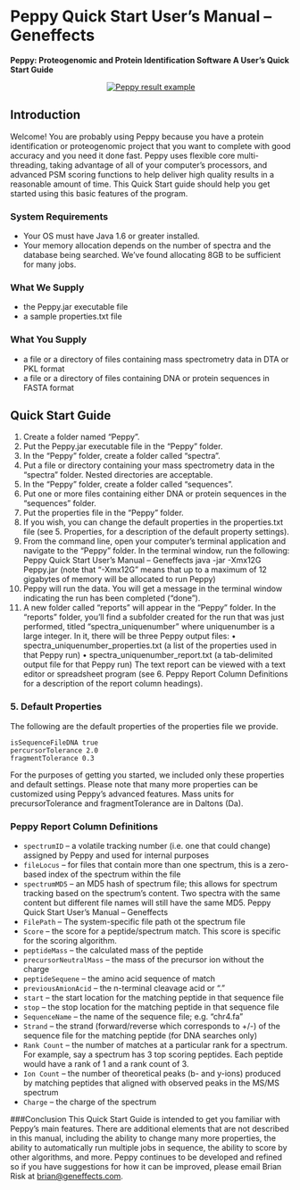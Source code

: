# Peppy Quick Start User’s Manual – Geneffects
**Peppy: Proteogenomic and Protein Identification Software
A User’s Quick Start Guide**

<div align="center">
  <a href="https://geneffects.com/peppy">
    <img src="http://www.geneffects.com/wp-content/uploads/2012/03/Screen-Shot-2013-05-28-at-12.31.59-AM.png" alt="Peppy result example">
  </a>
</div>

## Introduction
Welcome! You are probably using Peppy because you have a protein identification or
proteogenomic project that you want to complete with good accuracy and you need it done fast.
Peppy uses flexible core multi-threading, taking advantage of all of your computer’s processors,
and advanced PSM scoring functions to help deliver high quality results in a reasonable amount
of time. This Quick Start guide should help you get started using this basic features of the
program.

### System Requirements
* Your OS must have Java 1.6 or greater installed.
* Your memory allocation depends on the number of spectra and the database being
   searched. We’ve found allocating 8GB to be sufficient for many jobs.

### What We Supply
* the Peppy.jar executable file
* a sample properties.txt file

### What You Supply
* a file or a directory of files containing mass spectrometry data in DTA or PKL format
* a file or a directory of files containing DNA or protein sequences in FASTA format

## Quick Start Guide
1. Create a folder named “Peppy”.
2. Put the Peppy.jar executable file in the “Peppy” folder.
3. In the “Peppy” folder, create a folder called “spectra”.
4. Put a file or directory containing your mass spectrometry data in the “spectra” folder.
   Nested directories are acceptable.
5. In the “Peppy” folder, create a folder called “sequences”.
6. Put one or more files containing either DNA or protein sequences in the “sequences”
   folder.
7. Put the properties file in the “Peppy” folder.
8. If you wish, you can change the default properties in the properties.txt file (see 5.
   Properties, for a description of the default property settings).
9. From the command line, open your computer’s terminal application and navigate to the
   “Peppy” folder. In the terminal window, run the following:
   Peppy Quick Start User’s Manual – Geneffects
   java -jar -Xmx12G Peppy.jar
   (note that “-Xmx12G” means that up to a maximum of 12 gigabytes of memory will be
   allocated to run Peppy)
10. Peppy will run the data. You will get a message in the terminal window indicating the
    run has been completed (“done”).
11. A new folder called “reports” will appear in the “Peppy” folder. In the “reports” folder,
    you’ll find a subfolder created for the run that was just performed, titled
    “spectra_uniquenumber” where uniquenumber is a large integer. In it, there will be three
    Peppy output files:
    • spectra_uniquenumber_properties.txt (a list of the properties used in that Peppy run)
    • spectra_uniquenumber_report.txt (a tab-delimited output file for that Peppy run)
    The text report can be viewed with a text editor or spreadsheet program (see 6. Peppy
    Report Column Definitions for a description of the report column headings).


### 5. Default Properties
The following are the default properties of the properties file we provide.

```
isSequenceFileDNA true
percursorTolerance 2.0
fragmentTolerance 0.3
```

For the purposes of getting you started, we included only these properties and default settings.
Please note that many more properties can be customized using Peppy’s advanced features.
Mass units for precursorTolerance and fragmentTolerance are in Daltons (Da).

### Peppy Report Column Definitions
* `spectrumID` – a volatile tracking number (i.e. one that could change) assigned by Peppy
and used for internal purposes
* `fileLocus` – for files that contain more than one spectrum, this is a zero-based index of
the spectrum within the file
* `spectrumMD5` – an MD5 hash of spectrum file; this allows for spectrum tracking based
on the spectrum’s content. Two spectra with the same content but different file names
will still have the same MD5.
Peppy Quick Start User’s Manual – Geneffects
* `FilePath` – The system-specific file path ot the spectrum file
* `Score` – the score for a peptide/spectrum match. This score is specific for the scoring
algorithm.
* `peptideMass` – the calculated mass of the peptide
* `precursorNeutralMass` – the mass of the precursor ion without the charge
* `peptideSequene` – the amino acid sequence of match
* `previousAmionAcid` – the n-terminal cleavage acid or “.”
* `start` – the start location for the matching peptide in that sequence file
* `stop` – the stop location for the matching peptide in that sequence file
* `SequenceName` – the name of the sequence file; e.g. “chr4.fa”
* `Strand` – the strand (forward/reverse which corresponds to +/-) of the sequence file for
the matching peptide (for DNA searches only)
* `Rank Count` – the number of matches at a particular rank for a spectrum. For example,
say a spectrum has 3 top scoring peptides. Each peptide would have a rank of 1 and a
rank count of 3.
* `Ion Count` – the number of theoretical peaks (b- and y-ions) produced by matching
peptides that aligned with observed peaks in the MS/MS spectrum
* `Charge` – the charge of the spectrum

###Conclusion
This Quick Start Guide is intended to get you familiar with Peppy’s main features. There are
additional elements that are not described in this manual, including the ability to change many
more properties, the ability to automatically run multiple jobs in sequence, the ability to score by
other algorithms, and more. Peppy continues to be developed and refined so if you have
suggestions for how it can be improved, please email Brian Risk at brian@geneffects.com.